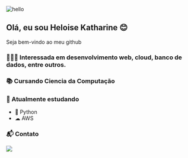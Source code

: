 <!--
**HeloiseKatharine/HeloiseKatharine** is a ✨ _special_ ✨ repository because its `README.md` (this file) appears on your GitHub profile.

Here are some ideas to get you started:

- 🔭 I’m currently working on ...
- 🌱 I’m currently learning ...
- 👯 I’m looking to collaborate on ...
- 🤔 I’m looking for help with ...
- 💬 Ask me about ...
- 📫 How to reach me: ...
- 😄 Pronouns: ...
- ⚡ Fun fact: ...
-->
![hello](https://user-images.githubusercontent.com/44498658/128104178-86de7c35-0820-4d85-9671-9d196c1c191e.gif)

## Olá, eu sou Heloise Katharine 😊

Seja bem-vindo ao meu github

### 👩🏽‍💻 Interessada em desenvolvimento web, cloud, banco de dados, entre outros.

### 📚 Cursando Ciencia da Computação

### 🌱 Atualmente estudando
* 🐍 Python
* ☁  AWS

### 📬 Contato
<div>
    <a href="https://www.linkedin.com/in/heloise-katharine-522998191/"target="_blank"><img src="https://img.shields.io/badge/LinkedIn-0077B5?style=for-the-badge&logo=linkedin&logoColor=white"/> </a>
</div>

